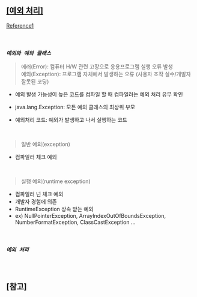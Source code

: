 ## <u>[예외 처리]</u>

[Reference1](https://www.youtube.com/watch?v=9NzkWg8btNM&list=PLVsNizTWUw7HZTPU3GpS7nmshXjKKvlbk&index=54)

<br>

### _`예외와 예외 클래스`_

> 에러(Error): 컴퓨터 H/W 관련 고장으로 응용프로그램 실행 오류 발생 <br/>
> 예외(Exception): 프로그램 자체에서 발생하는 오류 (사용자 조작 실수/개발자 잘못된 코딩)

- 예외 발생 가능성이 높은 코드를 컴파일 할 때 컴파일러는 예외 처리 유무 확인
- java.lang.Exception: 모든 예외 클래스의 최상위 부모
- 예외처리 코드: 예외가 발생하고 나서 실행하는 코드

  <br/>

> 일반 예외(exception)

- 컴파일러 체크 예외

<br/>

> 실행 예외(runtime exception)

- 컴파일러 넌 체크 예외
- 개발자 경험에 의존
- RuntimeException 상속 받는 예외
- ex) NullPointerException, ArrayIndexOutOfBoundsException, <br/> NumberFormatException, ClassCastException ...

<br/>

### _`예외 처리`_

<br/>

#

## [참고]
